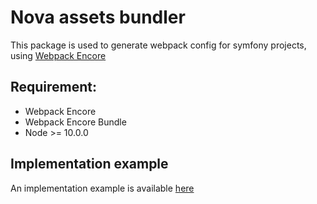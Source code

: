 # Nova assets bundler

This package is used to generate webpack config for symfony projects, using [Webpack Encore](https://github.com/symfony/webpack-encore)

## Requirement:

- Webpack Encore
- Webpack Encore Bundle
- Node >= 10.0.0

## Implementation example

An implementation example is available [here](./example)
